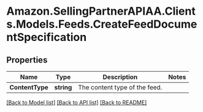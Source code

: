 # Amazon.SellingPartnerAPIAA.Clients.Models.Feeds.CreateFeedDocumentSpecification
## Properties

Name | Type | Description | Notes
------------ | ------------- | ------------- | -------------
**ContentType** | **string** | The content type of the feed. | 

[[Back to Model list]](../README.md#documentation-for-models) [[Back to API list]](../README.md#documentation-for-api-endpoints) [[Back to README]](../README.md)

